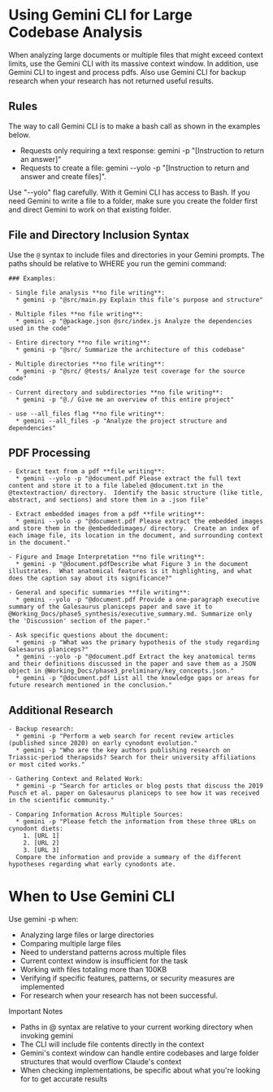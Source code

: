  # Using Gemini CLI for Large Codebase Analysis

  When analyzing large documents or multiple files that might exceed context limits, use the Gemini CLI with its massive context window. In addition, use Gemini CLI to ingest and process pdfs.  Also use Gemini CLI for backup research when your research has not returned useful results.  
  
  ## Rules
  The way to call Gemini CLI is to make a bash call as shown in the examples below.  
  - Requests only requiring a text response: gemini -p "[Instruction to return an answer]"  
  - Requests to create a file: gemini --yolo -p "[Instruction to return and answer and create files]".  
  
  Use "--yolo" flag carefully.  With it Gemini CLI has access to Bash.  If you need Gemini to write a file to a folder, make sure you create the folder first and direct Gemini to work on that existing folder.

  ## File and Directory Inclusion Syntax

  Use the `@` syntax to include files and directories in your Gemini prompts. The paths should be relative to WHERE you run the gemini command:

    ### Examples:

    - Single file analysis **no file writing**: 
      * gemini -p "@src/main.py Explain this file's purpose and structure"

    - Multiple files **no file writing**: 
      * gemini -p "@package.json @src/index.js Analyze the dependencies used in the code"

    - Entire directory **no file writing**: 
      * gemini -p "@src/ Summarize the architecture of this codebase"

    - Multiple directories **no file writing**: 
      * gemini -p "@src/ @tests/ Analyze test coverage for the source code"

    - Current directory and subdirectories **no file writing**: 
      * gemini -p "@./ Give me an overview of this entire project"
    
    - use --all_files flag **no file writing**: 
      * gemini --all_files -p "Analyze the project structure and dependencies"

  ## PDF Processing

    - Extract text from a pdf **file writing**:  
      * gemini --yolo -p "@document.pdf Please extract the full text content and store it to a file labeled @document.txt in the @textextraction/ directory.  Identify the basic structure (like title, abstract, and sections) and store them in a .json file"

    - Extract embedded images from a pdf **file writing**:  
      * gemini --yolo -p "@document.pdf Please extract the embedded images and store them in the @embeddedimages/ directory.  Create an index of each image file, its location in the document, and surrounding context in the document."
    
    - Figure and Image Interpretation **no file writing**:
      * gemini -p "@document.pdfDescribe what Figure 3 in the document illustrates.  What anatomical features is it highlighting, and what does the caption say about its significance?"

    - General and specific summaries **file writing**: 
      * gemini --yolo -p "@document.pdf Provide a one-paragraph executive summary of the Galesaurus planiceps paper and save it to @Working_Docs/phase5_synthesis/executive_summary.md. Summarize only the 'Discussion' section of the paper."

    - Ask specific questions about the document: 
      * gemini -p "What was the primary hypothesis of the study regarding Galesaurus planiceps?"
      * gemini --yolo -p "@document.pdf Extract the key anatomical terms and their definitions discussed in the paper and save them as a JSON object in @Working_Docs/phase3_preliminary/key_concepts.json."
      * gemini -p "@document.pdf List all the knowledge gaps or areas for future research mentioned in the conclusion."

## Additional Research
    - Backup research:
      * gemini -p "Perform a web search for recent review articles (published since 2020) on early cynodont evolution."
      * gemini -p "Who are the key authors publishing research on Triassic-period therapsids? Search for their university affiliations or most cited works."
 
    - Gathering Context and Related Work:
      * gemini -p "Search for articles or blog posts that discuss the 2019 Pusch et al. paper on Galesaurus planiceps to see how it was received in the scientific community."

    - Comparing Information Across Multiple Sources:
      * gemini -p "Please fetch the information from these three URLs on cynodont diets:
        1. [URL 1]
        2. [URL 2]
        3. [URL 3]
      Compare the information and provide a summary of the different hypotheses regarding what early cynodonts ate.

# When to Use Gemini CLI

  Use gemini -p when:
  - Analyzing large files or large directories
  - Comparing multiple large files
  - Need to understand patterns across multiple files
  - Current context window is insufficient for the task
  - Working with files totaling more than 100KB
  - Verifying if specific features, patterns, or security measures are implemented
  - For research when your research has not been successful.

  Important Notes

  - Paths in @ syntax are relative to your current working directory when invoking gemini
  - The CLI will include file contents directly in the context
  - Gemini's context window can handle entire codebases and large folder structures that would overflow Claude's context
  - When checking implementations, be specific about what you're looking for to get accurate results 